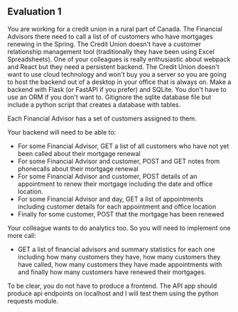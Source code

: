 ## Evaluation 1

You are working for a credit union in a rural part of Canada. The Financial Advisors there need to call a list of of customers who have mortgages renewing in the Spring. The Credit Union doesn't have a customer relationship management tool (traditionally they have been using Excel Spreadsheets). One of your colleagues is really enthusiastic about webpack and React but they need a persistent backend. The Credit Union doesn't want to use cloud technology and won't buy you a server so you are going to host the backend out of a desktop in your office that is always on. Make a backend with Flask (or FastAPI if you prefer) and SQLite. You don't have to use an ORM if you don't want to. Gitignore the sqlite database file but include a python script that creates a database with tables. 

Each Financial Advisor has a set of customers assigned to them. 

Your backend will need to be able to:

- For some Financial Advisor, GET a list of all customers who have not yet been called about their mortgage renewal
- For some Financial Advisor and customer, POST and GET notes from phonecalls about their mortgage renewal
- For some Financial Advisor and customer, POST details of an appointment to renew their mortgage including the date and office location.  
- For some Financial Advisor and day, GET a list of appointments including customer details for each appointment and office location 
- Finally for some customer, POST that the mortgage has been renewed

Your colleague wants to do analytics too. So you will need to implement one more call: 

- GET a list of financial advisors and summary statistics for each one including how many customers they have, how many customers they have called, how many customers they have made appointments with and finally how many customers have renewed their mortgages. 

To be clear, you do not have to produce a frontend. The API app should produce api endpoints on localhost and I will test them using the python requests module. 
